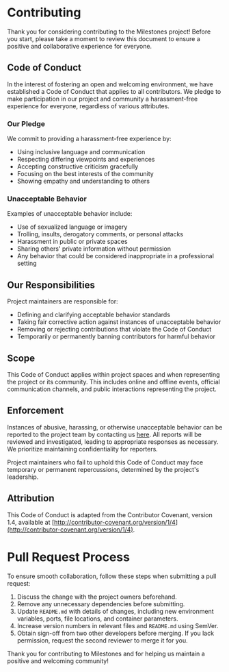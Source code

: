 # Contributing

Thank you for considering contributing to the Milestones project! Before you start, please take a moment to review this document to ensure a positive and collaborative experience for everyone.

## Code of Conduct

In the interest of fostering an open and welcoming environment, we have established a Code of Conduct that applies to all contributors. We pledge to make participation in our project and community a harassment-free experience for everyone, regardless of various attributes.

### Our Pledge

We commit to providing a harassment-free experience by:

- Using inclusive language and communication
- Respecting differing viewpoints and experiences
- Accepting constructive criticism gracefully
- Focusing on the best interests of the community
- Showing empathy and understanding to others

### Unacceptable Behavior

Examples of unacceptable behavior include:

- Use of sexualized language or imagery
- Trolling, insults, derogatory comments, or personal attacks
- Harassment in public or private spaces
- Sharing others' private information without permission
- Any behavior that could be considered inappropriate in a professional setting

## Our Responsibilities

Project maintainers are responsible for:

- Defining and clarifying acceptable behavior standards
- Taking fair corrective action against instances of unacceptable behavior
- Removing or rejecting contributions that violate the Code of Conduct
- Temporarily or permanently banning contributors for harmful behavior

## Scope

This Code of Conduct applies within project spaces and when representing the project or its community. This includes online and offline events, official communication channels, and public interactions representing the project.

## Enforcement

Instances of abusive, harassing, or otherwise unacceptable behavior can be reported to the project team by contacting us [here](brian.noh95@gmail.com). All reports will be reviewed and investigated, leading to appropriate responses as necessary. We prioritize maintaining confidentiality for reporters.

Project maintainers who fail to uphold this Code of Conduct may face temporary or permanent repercussions, determined by the project's leadership.

## Attribution

This Code of Conduct is adapted from the Contributor Covenant, version 1.4, available at [http://contributor-covenant.org/version/1/4](http://contributor-covenant.org/version/1/4).

# Pull Request Process

To ensure smooth collaboration, follow these steps when submitting a pull request:

1. Discuss the change with the project owners beforehand.
2. Remove any unnecessary dependencies before submitting.
3. Update `README.md` with details of changes, including new environment variables, ports, file locations, and container parameters.
4. Increase version numbers in relevant files and `README.md` using SemVer.
5. Obtain sign-off from two other developers before merging. If you lack permission, request the second reviewer to merge it for you.

Thank you for contributing to Milestones and for helping us maintain a positive and welcoming community!